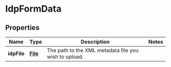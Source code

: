 

# IdpFormData

## Properties

Name | Type | Description | Notes
------------ | ------------- | ------------- | -------------
**idpFile** | [**File**](File.md) | The path to the XML metadata file you wish to upload. | 



